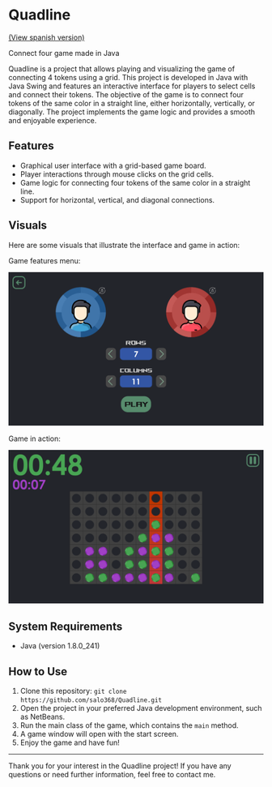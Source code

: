 # Quadline
<a href="https://github.com/salo368/Quadline/blob/main/README_Spa.md">(View spanish version)</a>

Connect four game made in Java

Quadline is a project that allows playing and visualizing the game of connecting 4 tokens using a grid. This project is developed in Java with Java Swing and features an interactive interface for players to select cells and connect their tokens. The objective of the game is to connect four tokens of the same color in a straight line, either horizontally, vertically, or diagonally. The project implements the game logic and provides a smooth and enjoyable experience.

## Features

- Graphical user interface with a grid-based game board.
- Player interactions through mouse clicks on the grid cells.
- Game logic for connecting four tokens of the same color in a straight line.
- Support for horizontal, vertical, and diagonal connections.

## Visuals

Here are some visuals that illustrate the interface and game in action:

<div >Game features menu:</div>

![Menu](resources/Menu.PNG)

<div >Game in action:</div>

![Game](resources/Game.PNG)

## System Requirements

- Java (version 1.8.0_241)

## How to Use

1. Clone this repository: `git clone https://github.com/salo368/Quadline.git`
2. Open the project in your preferred Java development environment, such as NetBeans.
3. Run the main class of the game, which contains the `main` method.
4. A game window will open with the start screen.
5. Enjoy the game and have fun!

---

Thank you for your interest in the Quadline project! If you have any questions or need further information, feel free to contact me.
